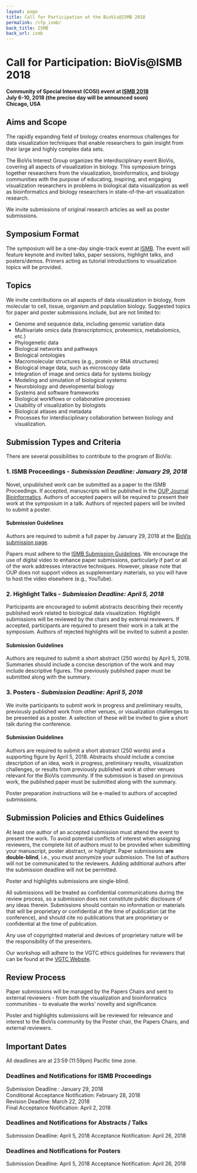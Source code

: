 ```yaml
---
layout: page
title: Call for Participation at the BioVis@ISMB 2018
permalink: /cfp_ismb/
back_title: ISMB
back_url: ismb
---
```


# Call for Participation: BioVis@ISMB 2018
**Community of Special Interest (COSI) event at [ISMB 2018](https://www.iscb.org/ismb2018https://www.iscb.org/ismb2018)**  
**July 6-10, 2018 (the precise day will be announced soon)**  
**Chicago, USA**


## Aims and Scope

The rapidly expanding field of biology creates enormous challenges for data visualization techniques that enable researchers to gain insight from their large and highly complex data sets.

The BioVis Interest Group organizes the interdisciplinary event BioVis, covering all aspects of visualization in biology. This symposium brings together researchers from the visualization, bioinformatics, and biology communities with the purpose of educating, inspiring, and engaging visualization researchers in problems in biological data visualization as well as bioinformatics and biology researchers in state-of-the-art visualization research.

We invite submissions of original research articles as well as poster submissions.

## Symposium Format

The symposium will be a one-day single-track event at [ISMB](https://www.iscb.org/ismb2018). The event will feature keynote and invited talks, paper sessions, highlight talks, and posters/demos. Primers acting as tutorial introductions to visualization topics will be provided. 

## Topics

We invite contributions on all aspects of data visualization in biology, from molecular to cell, tissue, organism and population biology. Suggested topics for paper and poster submissions include, but are not limited to:

 * Genome and sequence data, including genomic variation data
 * Multivariate omics data (transcriptomics, proteomics, metabolomics, etc.)
 * Phylogenetic data
 * Biological networks and pathways
 * Biological ontologies
 * Macromolecular structures (e.g., protein or RNA structures)
 * Biological image data, such as microscopy data
 * Integration of image and omics data for systems biology
 * Modeling and simulation of biological systems
 * Neurobiology and developmental biology
 * Systems and software frameworks
 * Biological workflows or collaborative processes
 * Usability of visualization by biologists
 * Biological atlases and metadata
 * Processes for interdisciplinary collaboration between biology and visualization.

## Submission Types and Criteria

There are several possibilities to contribute to the program of BioVis:

### 1. ISMB Proceedings - *Submission Deadline: January 29, 2018*

Novel, unpublished work can be submitted as a paper to the ISMB Proceedings. If accepted, manuscripts will be published in the [OUP Journal Bioinformatics](http://bioinformatics.oxfordjournals.org/). Authors of accepted papers will be required to present their work at the symposium in a talk. Authors of rejected papers will be invited to submit a poster. 

#### Submission Guidelines

Authors are required to submit a full paper by January 29, 2018 at the [BioVis submission page](https://www.iscb.org/ismb2018-submit/proceedings).

Papers must adhere to the [ISMB Submission Guidelines](https://www.iscb.org/ismb2018-submit/proceedings). We encourage the use of digital video to enhance paper submissions, particularly if part or all of the work addresses interactive techniques. However, please note that OUP does not support videos as supplementary materials, so you will have to host the video elsewhere (e.g., YouTube).



### 2. Highlight Talks - *Submission Deadline: April 5, 2018*

Participants are encouraged to submit abstracts describing their recently published work related to biological data visualization.  Highlight submissions will be reviewed by the chairs and by external reviewers. If accepted, participants are required to present their work in a talk at the symposium. Authors of rejected highlights will be invited to submit a poster.

#### Submission Guidelines

Authors are required to submit a short abstract (250 words)  by April 5, 2018. Summaries should include a concise description of the work and may include descriptive figures. The previously published paper must be submitted along with the summary.

### 3. Posters - *Submission Deadline: April 5, 2018*

We invite participants to submit work in progress and preliminary results, previously published work from other venues, or visualization challenges to be presented as a poster. A selection of these will be invited to give a short talk during the conference.

#### Submission Guidelines

Authors are required to submit a short abstract (250 words) and a supporting figure by April 5, 2018. Abstracts should include a concise description of an idea, work in progress, preliminary results, visualization challenges, or results from previously published work at other venues relevant for the BioVis community. If the submission is based on previous work, the published paper must be submitted along with the summary.

Poster preparation instructions will be e-mailed to authors of accepted submissions.


## Submission Policies and Ethics Guidelines

At least one author of an accepted submission must attend the event to present the work. To avoid potential conflicts of interest when assigning reviewers, the complete list of authors must to be provided when submitting your manuscript, poster abstract, or highlight. Paper submissions **are double-blind**, i.e., you must anonymize your submission. The list of authors will not be communicated to the reviewers. Adding additional authors after the submission deadline will not be permitted. 

Poster and highlights submissions are single-blind. 

All submissions will be treated as confidential communications during the review process, so a submission does not constitute public disclosure of any ideas therein. Submissions should contain no information or materials that will be proprietary or confidential at the time of publication (at the conference), and should cite no publications that are proprietary or confidential at the time of publication.

Any use of copyrighted material and devices of proprietary nature will be the responsibility of the presenters.

Our workshop will adhere to the VGTC ethics guidelines for reviewers that can be found at the [VGTC Website](http://vgtc.org/about_us/conferences/ethics-guidelines).

## Review Process

Paper submissions will be managed by the Papers Chairs and sent to external reviewers - from both the visualization and bioinformatics communities - to evaluate the works’ novelty and significance. 

Poster and highlights submissions will be reviewed for relevance and interest to the BioVis community by the Poster chair, the Papers Chairs, and external reviewers.


## Important Dates

All deadlines are at 23:59 (11:59pm) Pacific time zone.

### Deadlines and Notifications for ISMB Proceedings

Submission Deadline : January 29, 2018  
Conditional Acceptance Notification: February 28, 2018  
Revision Deadline: March 22, 2018  
Final Acceptance Notification: April 2, 2018  

### Deadlines and Notifications for Abstracts / Talks

Submission Deadline: April 5, 2018
Acceptance Notification: April 26, 2018

### Deadlines and Notifications for Posters

Submission Deadline: April 5, 2018
Acceptance Notification: April 26, 2018